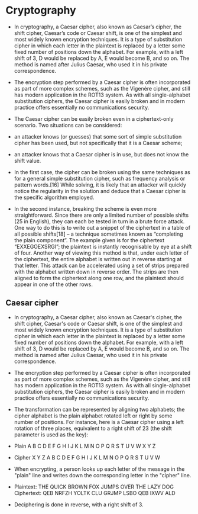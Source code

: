 # Cryptography

- In cryptography, a Caesar cipher, also known as Caesar’s cipher, the shift cipher, Caesar’s code or Caesar shift, is one of the simplest and most widely known encryption techniques. It is a type of substitution cipher in which each letter in the plaintext is replaced by a letter some fixed number of positions down the alphabet. For example, with a left shift of 3, D would be replaced by A, E would become B, and so on. The method is named after Julius Caesar, who used it in his private correspondence.

- The encryption step performed by a Caesar cipher is often incorporated as part of more complex schemes, such as the Vigenère cipher, and still has modern application in the ROT13 system. As with all single-alphabet substitution ciphers, the Caesar cipher is easily broken and in modern practice offers essentially no communications security.

- The Caesar cipher can be easily broken even in a ciphertext-only scenario. Two situations can be considered:

- an attacker knows (or guesses) that some sort of simple substitution cipher has been used, but not specifically that it is a Caesar scheme;

- an attacker knows that a Caesar cipher is in use, but does not know the shift value.

- In the first case, the cipher can be broken using the same techniques as for a general simple substitution cipher, such as frequency analysis or pattern words.[16] While solving, it is likely that an attacker will quickly notice the regularity in the solution and deduce that a Caesar cipher is the specific algorithm employed.

- In the second instance, breaking the scheme is even more straightforward. Since there are only a limited number of possible shifts (25 in English), they can each be tested in turn in a brute force attack. One way to do this is to write out a snippet of the ciphertext in a table of all possible shifts[18] – a technique sometimes known as “completing the plain component”. The example given is for the ciphertext “EXXEGOEXSRGI”; the plaintext is instantly recognisable by eye at a shift of four. Another way of viewing this method is that, under each letter of the ciphertext, the entire alphabet is written out in reverse starting at that letter. This attack can be accelerated using a set of strips prepared with the alphabet written down in reverse order. The strips are then aligned to form the ciphertext along one row, and the plaintext should appear in one of the other rows.

## Caesar cipher

- In cryptography, a Caesar cipher, also known as Caesar's cipher, the shift cipher, Caesar's code or Caesar shift, is one of the simplest and most widely known encryption techniques. It is a type of substitution cipher in which each letter in the plaintext is replaced by a letter some fixed number of positions down the alphabet. For example, with a left shift of 3, D would be replaced by A, E would become B, and so on. The method is named after Julius Caesar, who used it in his private correspondence.

- The encryption step performed by a Caesar cipher is often incorporated as part of more complex schemes, such as the Vigenère cipher, and still has modern application in the ROT13 system. As with all single-alphabet substitution ciphers, the Caesar cipher is easily broken and in modern practice offers essentially no communications security.

- The transformation can be represented by aligning two alphabets; the cipher alphabet is the plain alphabet rotated left or right by some number of positions. For instance, here is a Caesar cipher using a left rotation of three places, equivalent to a right shift of 23 (the shift parameter is used as the key):

- Plain A B C D E F G H I J K L M N O P Q R S T U V W X Y Z

- Cipher X Y Z A B C D E F G H I J K L M N O P Q R S T U V W

- When encrypting, a person looks up each letter of the message in the "plain" line and writes down the corresponding letter in the "cipher" line.

- Plaintext: THE QUICK BROWN FOX JUMPS OVER THE LAZY DOG Ciphertext: QEB NRFZH YOLTK CLU GRJMP LSBO QEB IXWV ALD

- Deciphering is done in reverse, with a right shift of 3.